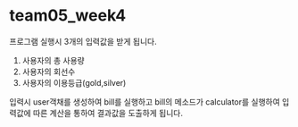 # team05_week4

프로그램 실행시 3개의 입력값을 받게 됩니다.
1. 사용자의  총 사용량
2. 사용자의 회선수
3. 사용자의 이용등급(gold,silver)

입력시 user객채를 생성하여 bill를 실행하고 bill의 메소드가 calculator를 실행하여 
입력값에 따른 계산을 통하여 결과값을 도출하게 됩니다.
